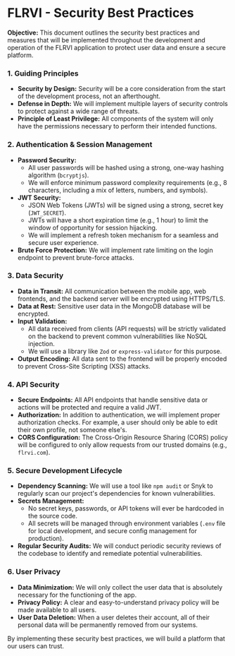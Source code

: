 # FLRVI - Security Best Practices

**Objective:** This document outlines the security best practices and measures that will be implemented throughout the development and operation of the FLRVI application to protect user data and ensure a secure platform.

### 1. Guiding Principles

*   **Security by Design:** Security will be a core consideration from the start of the development process, not an afterthought.
*   **Defense in Depth:** We will implement multiple layers of security controls to protect against a wide range of threats.
*   **Principle of Least Privilege:** All components of the system will only have the permissions necessary to perform their intended functions.

### 2. Authentication & Session Management

*   **Password Security:**
    *   All user passwords will be hashed using a strong, one-way hashing algorithm (`bcryptjs`).
    *   We will enforce minimum password complexity requirements (e.g., 8 characters, including a mix of letters, numbers, and symbols).
*   **JWT Security:**
    *   JSON Web Tokens (JWTs) will be signed using a strong, secret key (`JWT_SECRET`).
    *   JWTs will have a short expiration time (e.g., 1 hour) to limit the window of opportunity for session hijacking.
    *   We will implement a refresh token mechanism for a seamless and secure user experience.
*   **Brute Force Protection:** We will implement rate limiting on the login endpoint to prevent brute-force attacks.

### 3. Data Security

*   **Data in Transit:** All communication between the mobile app, web frontends, and the backend server will be encrypted using HTTPS/TLS.
*   **Data at Rest:** Sensitive user data in the MongoDB database will be encrypted.
*   **Input Validation:**
    *   All data received from clients (API requests) will be strictly validated on the backend to prevent common vulnerabilities like NoSQL injection.
    *   We will use a library like `Zod` or `express-validator` for this purpose.
*   **Output Encoding:** All data sent to the frontend will be properly encoded to prevent Cross-Site Scripting (XSS) attacks.

### 4. API Security

*   **Secure Endpoints:** All API endpoints that handle sensitive data or actions will be protected and require a valid JWT.
*   **Authorization:** In addition to authentication, we will implement proper authorization checks. For example, a user should only be able to edit their own profile, not someone else's.
*   **CORS Configuration:** The Cross-Origin Resource Sharing (CORS) policy will be configured to only allow requests from our trusted domains (e.g., `flrvi.com`).

### 5. Secure Development Lifecycle

*   **Dependency Scanning:** We will use a tool like `npm audit` or Snyk to regularly scan our project's dependencies for known vulnerabilities.
*   **Secrets Management:**
    *   No secret keys, passwords, or API tokens will ever be hardcoded in the source code.
    *   All secrets will be managed through environment variables (`.env` file for local development, and secure config management for production).
*   **Regular Security Audits:** We will conduct periodic security reviews of the codebase to identify and remediate potential vulnerabilities.

### 6. User Privacy

*   **Data Minimization:** We will only collect the user data that is absolutely necessary for the functioning of the app.
*   **Privacy Policy:** A clear and easy-to-understand privacy policy will be made available to all users.
*   **User Data Deletion:** When a user deletes their account, all of their personal data will be permanently removed from our systems.

By implementing these security best practices, we will build a platform that our users can trust.
